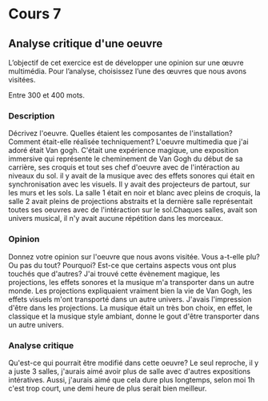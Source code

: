 # Cours 7
## Analyse critique d'une oeuvre

L’objectif de cet exercice est de développer une opinion sur une œuvre multimédia. Pour l’analyse, choisissez l’une des œuvres que nous avons visitées. 

Entre 300 et 400 mots. 

### Description
Décrivez l'oeuvre. Quelles étaient les composantes de l'installation? Comment était-elle réalisée techniquement? 
L'oeuvre multimedia que j'ai adoré était Van gogh. C'était une expérience magique, une  exposition immersive qui représente le cheminement de Van Gogh du début de sa carrière, ses croquis et tout ses chef d'oeuvre avec de l'intéraction au niveaux du sol. il y avait de la musique avec des effets sonores qui était en synchronisation avec les visuels. Il y avait des projecteurs de partout, sur les murs et les sols. La salle 1 était en noir et blanc avec pleins de croquis, la salle 2 avait pleins de projections abstraits et la dernière salle représentait toutes ses oeuvres avec de l'intéraction sur le sol.Chaques salles, avait son univers musical, il n'y avait aucune répétition dans les morceaux.
 
### Opinion
Donnez votre opinion sur l'oeuvre que nous avons visitée. Vous a-t-elle plu? Ou pas du tout? Pourquoi? Est-ce que certains aspects vous ont plus touchés que d'autres? 
J'ai trouvé cette évènement magique, les projections, les effets sonores et la musique m'a transporter dans un autre monde. Les projections expliquaient vraiment bien la vie de Van Gogh, les effets visuels m'ont transporté dans un autre univers. J'avais l'impression d'être dans les projections. La musique était un très bon choix, en effet, le classique et la musique style ambiant, donne le gout d'être transporter dans un autre univers.
### Analyse critique
Qu'est-ce qui pourrait être modifié dans cette oeuvre? 
Le seul reproche, il y a juste 3 salles, j'aurais aimé avoir plus de salle avec d'autres expositions intératives. Aussi, j'aurais aimé que cela dure plus longtemps, selon moi 1h c'est trop court, une demi heure de plus serait bien meilleur.
